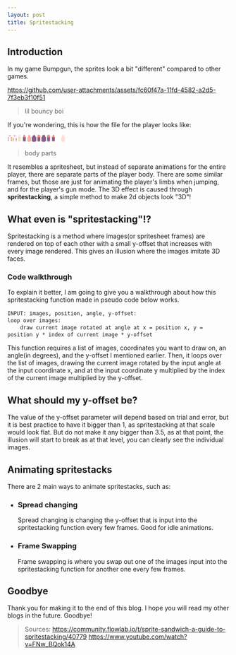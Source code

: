 ```yaml
---
layout: post
title: Spritestacking
---
```


## Introduction
In my game Bumpgun, the sprites look a bit "different" compared to other games.

https://github.com/user-attachments/assets/fc60f47a-11fd-4582-a2d5-7f3eb3f10f51
> lil bouncy boi

If you're wondering, this is how the file for the player looks like:

![Player image](content/player_skin1.png)
> body parts

It resembles a spritesheet, but instead of separate animations for the entire player, there are separate parts of the player body.
There are some similar frames, but those are just for animating the player's limbs when jumping, and for the player's gun mode.
The 3D effect is caused through **spritestacking**, a simple method to make 2d objects look "3D"!

## What even is "spritestacking"!?
Spritestacking is a method where images(or spritesheet frames) are rendered on top of each other with a small y-offset that increases with every image rendered.
This gives an illusion where the images imitate 3D faces.
### Code walkthrough
To explain it better, I am going to give you a walkthrough about how this spritestacking function made in pseudo code below works.
```
INPUT: images, position, angle, y-offset:
loop over images:
	draw current image rotated at angle at x = position x, y = position y * index of current image * y-offset
```
This function requires a list of images, coordinates you want to draw on, an angle(in degrees), and the y-offset I mentioned earlier.
Then, it loops over the list of images, drawing the current image rotated by the input angle at the input coordinate x, and at the input coordinate y multiplied by the index of the current image multiplied by the y-offset.

## What should my y-offset be?
The value of the y-offset parameter will depend based on trial and error, but it is best practice to have it bigger than 1, as spritestacking at that scale would look flat. But do not make it any bigger than 3.5, as at that point, the illusion will start to break as at that level, you can clearly see the individual images.

## Animating spritestacks
There are 2 main ways to animate spritestacks, such as:
- ### Spread changing
  Spread changing is changing the y-offset that is input into the spritestacking function every few frames. Good for idle animations.
- ### Frame Swapping
  Frame swapping is where you swap out one of the images input into the spritestacking function for another one every few frames.
## Goodbye
Thank you for making it to the end of this blog. I hope you will read my other blogs in the future.
Goodbye!
> Sources:
https://community.flowlab.io/t/sprite-sandwich-a-guide-to-spritestacking/40779
https://www.youtube.com/watch?v=FNw_BQok14A